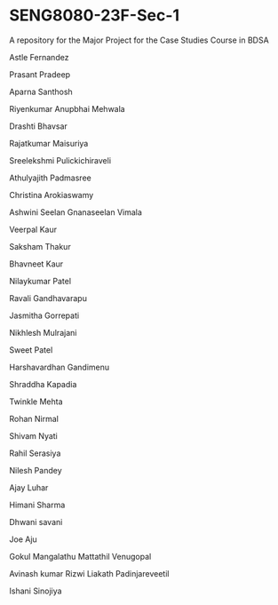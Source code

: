 # SENG8080-23F-Sec-1
A repository for the Major Project for the Case Studies Course in BDSA

Astle Fernandez

Prasant Pradeep

Aparna Santhosh

Riyenkumar Anupbhai Mehwala

Drashti Bhavsar

Rajatkumar Maisuriya

Sreelekshmi Pulickichiraveli

Athulyajith Padmasree

Christina Arokiaswamy

Ashwini Seelan Gnanaseelan Vimala

Veerpal Kaur

Saksham Thakur

Bhavneet Kaur

Nilaykumar Patel

Ravali Gandhavarapu

Jasmitha Gorrepati

Nikhlesh Mulrajani

Sweet Patel

Harshavardhan Gandimenu

Shraddha Kapadia

Twinkle Mehta

Rohan Nirmal

Shivam Nyati


Rahil Serasiya

Nilesh Pandey


Ajay Luhar

Himani Sharma

Dhwani savani

Joe Aju

Gokul Mangalathu Mattathil Venugopal

Avinash kumar
Rizwi Liakath Padinjareveetil

Ishani Sinojiya
